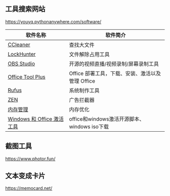 ## 工具搜索网站

https://youyq.pythonanywhere.com/software/


软件名称| 软件简介
-|-
[CCleaner](https://www.ccleaner.com/zh-cn/ccleaner)|查找大文件
[LockHunter](https://lockhunter.com/)|文件解除占用工具
[OBS Studio](https://obsproject.com/)|开源的视频直播/视频录制/屏幕录制工具
[Office Tool Plus](https://otp.landian.vip/zh-cn/)|	Office 部署工具，下载、安装、激活以及管理 Office
[Rufus](https://rufus.ie/zh/)|	系统制作工具
[ZEN](https://github.com/anfragment/zen)|广告拦截器
[内存管理](https://github.com/henrypp/memreduct)|内存优化
[Windows 和 Office 激活工具](https://github.com/massgravel/Microsoft-Activation-Scripts)| office和windows激活开源脚本、windows iso下载


## 截图工具
https://www.photor.fun/


## 文本变成卡片

https://memocard.net/



